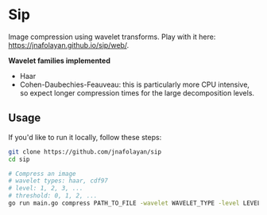 # Sip
Image compression using wavelet transforms. Play with it here: https://jnafolayan.github.io/sip/web/.

**Wavelet families implemented**
- Haar
- Cohen-Daubechies-Feauveau: this is particularly more CPU intensive, so expect longer compression times for the large decomposition levels.

## Usage
If you'd like to run it locally, follow these steps:

```sh
git clone https://github.com/jnafolayan/sip
cd sip

# Compress an image
# wavelet types: haar, cdf97
# level: 1, 2, 3, ...
# threshold: 0, 1, 2, ...
go run main.go compress PATH_TO_FILE -wavelet WAVELET_TYPE -level LEVEL -output OUTPUT_FILE -threshold THRESHOLD
```